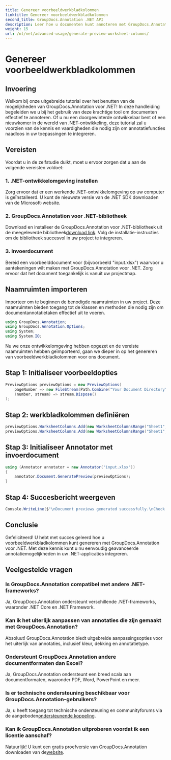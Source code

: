 ```yaml
---
title: Genereer voorbeeldwerkbladkolommen
linktitle: Genereer voorbeeldwerkbladkolommen
second_title: GroupDocs.Annotation .NET API
description: Leer hoe u documenten kunt annoteren met GroupDocs.Annotation voor .NET. Stapsgewijze zelfstudie voor .NET-ontwikkelaars. Verbeter uw toepassingen.
weight: 15
url: /nl/net/advanced-usage/generate-preview-worksheet-columns/
---
```


# Genereer voorbeeldwerkbladkolommen

## Invoering
Welkom bij onze uitgebreide tutorial over het benutten van de mogelijkheden van GroupDocs.Annotation voor .NET! In deze handleiding begeleiden we u bij het gebruik van deze krachtige tool om documenten effectief te annoteren. Of u nu een doorgewinterde ontwikkelaar bent of een nieuwkomer in de wereld van .NET-ontwikkeling, deze tutorial zal u voorzien van de kennis en vaardigheden die nodig zijn om annotatiefuncties naadloos in uw toepassingen te integreren.
## Vereisten
Voordat u in de zelfstudie duikt, moet u ervoor zorgen dat u aan de volgende vereisten voldoet:
### 1. .NET-ontwikkelomgeving instellen
Zorg ervoor dat er een werkende .NET-ontwikkelomgeving op uw computer is geïnstalleerd. U kunt de nieuwste versie van de .NET SDK downloaden van de Microsoft-website.
### 2. GroupDocs.Annotation voor .NET-bibliotheek
 Download en installeer de GroupDocs.Annotation voor .NET-bibliotheek uit de meegeleverde bibliotheek[download link](https://releases.groupdocs.com/annotation/net/). Volg de installatie-instructies om de bibliotheek succesvol in uw project te integreren.
### 3. Invoerdocument
Bereid een voorbeelddocument voor (bijvoorbeeld "input.xlsx") waarvoor u aantekeningen wilt maken met GroupDocs.Annotation voor .NET. Zorg ervoor dat het document toegankelijk is vanuit uw projectmap.

## Naamruimten importeren
Importeer om te beginnen de benodigde naamruimten in uw project. Deze naamruimten bieden toegang tot de klassen en methoden die nodig zijn om documentannotatietaken effectief uit te voeren.

```csharp
using GroupDocs.Annotation;
using GroupDocs.Annotation.Options;
using System;
using System.IO;
```

Nu we onze ontwikkelomgeving hebben opgezet en de vereiste naamruimten hebben geïmporteerd, gaan we dieper in op het genereren van voorbeeldwerkbladkolommen voor ons document.
## Stap 1: Initialiseer voorbeeldopties
```csharp
PreviewOptions previewOptions = new PreviewOptions(
    pageNumber => new FileStream(Path.Combine("Your Document Directory", $"cells_page{pageNumber}.png"), FileMode.Create),
    (number, stream) => stream.Dispose()
);
```
## Stap 2: werkbladkolommen definiëren
```csharp
previewOptions.WorksheetColumns.Add(new WorksheetColumnsRange("Sheet1", 2, 3));
previewOptions.WorksheetColumns.Add(new WorksheetColumnsRange("Sheet1", 1, 1));
```
## Stap 3: Initialiseer Annotator met invoerdocument
```csharp
using (Annotator annotator = new Annotator("input.xlsx"))
{
    annotator.Document.GeneratePreview(previewOptions);
}
```
## Stap 4: Succesbericht weergeven
```csharp
Console.WriteLine($"\nDocument previews generated successfully.\nCheck output in {"Your Document Directory"}.");
```

## Conclusie
Gefeliciteerd! U hebt met succes geleerd hoe u voorbeeldwerkbladkolommen kunt genereren met GroupDocs.Annotation voor .NET. Met deze kennis kunt u nu eenvoudig geavanceerde annotatiemogelijkheden in uw .NET-applicaties integreren.
## Veelgestelde vragen
### Is GroupDocs.Annotation compatibel met andere .NET-frameworks?
Ja, GroupDocs.Annotation ondersteunt verschillende .NET-frameworks, waaronder .NET Core en .NET Framework.
### Kan ik het uiterlijk aanpassen van annotaties die zijn gemaakt met GroupDocs.Annotation?
Absoluut! GroupDocs.Annotation biedt uitgebreide aanpassingsopties voor het uiterlijk van annotaties, inclusief kleur, dekking en annotatietype.
### Ondersteunt GroupDocs.Annotation andere documentformaten dan Excel?
Ja, GroupDocs.Annotation ondersteunt een breed scala aan documentformaten, waaronder PDF, Word, PowerPoint en meer.
### Is er technische ondersteuning beschikbaar voor GroupDocs.Annotation-gebruikers?
 Ja, u heeft toegang tot technische ondersteuning en communityforums via de aangeboden[ondersteunende koppeling](https://forum.groupdocs.com/c/annotation/10).
### Kan ik GroupDocs.Annotation uitproberen voordat ik een licentie aanschaf?
 Natuurlijk! U kunt een gratis proefversie van GroupDocs.Annotation downloaden van de[website](https://releases.groupdocs.com/).